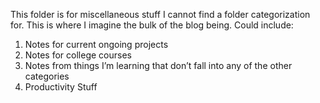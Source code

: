 This folder is for miscellaneous stuff I cannot find a folder categorization for. This is where I imagine the bulk of the blog being. Could include:

1.  Notes for current ongoing projects
2.  Notes for college courses
3.  Notes from things I&rsquo;m learning that don&rsquo;t fall into any of the other categories
4.  Productivity Stuff
